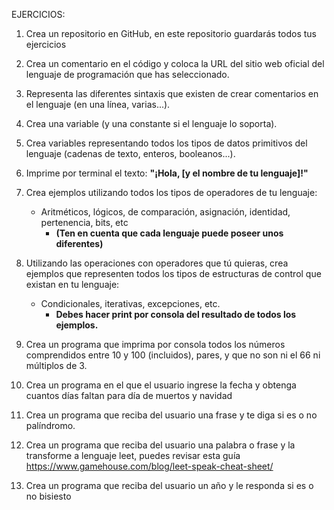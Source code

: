 EJERCICIOS:
 1. Crea un repositorio en GitHub, en este repositorio guardarás todos tus ejercicios
 2. Crea un comentario en el código y coloca la URL del sitio web oficial del lenguaje de programación que has seleccionado.
 3. Representa las diferentes sintaxis que existen de crear comentarios en el lenguaje (en una línea, varias...).
 4. Crea una variable (y una constante si el lenguaje lo soporta).
 5. Crea variables representando todos los tipos de datos primitivos del lenguaje (cadenas de texto, enteros, booleanos...).
 6. Imprime por terminal el texto: **"¡Hola, [y el nombre de tu lenguaje]!"**

 7. Crea ejemplos utilizando todos los tipos de operadores de tu lenguaje:
  	* Aritméticos, lógicos, de comparación, asignación, identidad, pertenencia, bits, etc
        * **(Ten en cuenta que cada lenguaje puede poseer unos diferentes)**
 8. Utilizando las operaciones con operadores que tú quieras, crea ejemplos que representen todos los tipos de estructuras de control que existan en tu lenguaje:
	 * Condicionales, iterativas, excepciones, etc. 
        * **Debes hacer print por consola del resultado de todos los ejemplos.**
 
 9. Crea un programa que imprima por consola todos los números comprendidos entre 10 y 100 (incluidos), pares, y que no son ni el 66 ni múltiplos de 3.
 
 10. Crea un programa en el que el usuario ingrese la fecha y obtenga cuantos días faltan para día de muertos y navidad
 
 11. Crea un programa que reciba del usuario una frase y te diga si es o no palíndromo.
 
 12. Crea un programa que reciba del usuario una palabra o frase y la transforme a lenguaje leet, puedes revisar esta guía https://www.gamehouse.com/blog/leet-speak-cheat-sheet/
 
 13. Crea un programa que reciba del usuario un año y le responda si es o no bisiesto